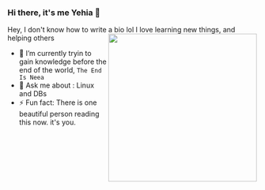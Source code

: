 ### Hi there, it's me Yehia 👋

Hey, I don't know how to write a bio lol
<img src="https://media.giphy.com/media/38bFvh7mpryOA/giphy-downsized-large.gif"  align="right" width="300" height="300"/>
I love learning new things, and helping others



- 🔭 I’m currently tryin to gain knowledge before the end of the world, ```The End Is Neea```
- 💬 Ask me about : Linux and DBs
- ⚡ Fun fact: There is one beautiful person reading this now. it's you.
